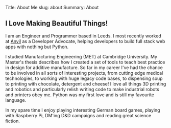 Title: About Me
slug: about
Summary: About

## I Love Making Beautiful Things!

I am an Engineer and Programmer based in Leeds. I most recently worked at [Anvil](https://anvil.works) as a Developer Advocate, helping developers to build full stack web apps with nothing but Python.

I studied Manufacturing Engineering (MET) at Cambridge University. My Master's thesis describes how I created a set of tools to teach best practice in design for additive manufacture. So far in my career I've had the chance to be involved in all sorts of interesting projects, from cutting edge medical technologies, to working with huge legacy code bases, to dispensing soup to printing with chocolate, detergent and cheese! I love all things 3D printing and robotics and particularly relish writing code to make industrial robots and printers obey me. Python was my first love and is still my favourite language.

In my spare time I enjoy playing interesting German board games, playing with Raspberry Pi, DM'ing D&D campaigns and reading great science fiction.
